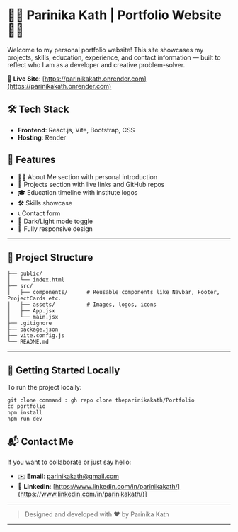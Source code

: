 # 👩‍💻 Parinika Kath | Portfolio Website 👩‍💻

Welcome to my personal portfolio website! This site showcases my projects, skills, education, experience, and contact information — built to reflect who I am as a developer and creative problem-solver.

🔗 **Live Site**: [https://parinikakath.onrender.com](https://parinikakath.onrender.com)

## 🛠 Tech Stack

* **Frontend**: React.js, Vite, Bootstrap, CSS
* **Hosting**: Render

## 📂 Features

* 👩‍💻 About Me section with personal introduction
* 🚀 Projects section with live links and GitHub repos
* 🎓 Education timeline with institute logos
* 🛠 Skills showcase
* 📞 Contact form
* 🌙 Dark/Light mode toggle
* 📱 Fully responsive design

---

## 📁 Project Structure

```
├── public/
│   └── index.html
├── src/
│   ├── components/      # Reusable components like Navbar, Footer, ProjectCards etc.
│   ├── assets/          # Images, logos, icons
│   ├── App.jsx
│   └── main.jsx
├── .gitignore
├── package.json
├── vite.config.js
└── README.md
```
---

## 🚀 Getting Started Locally

To run the project locally:

```
git clone command : gh repo clone theparinikakath/Portfolio
cd portfolio
npm install
npm run dev
```

## 📬 Contact Me

If you want to collaborate or just say hello:

* ✉️ **Email**: [parinikakath@gmail.com](mailto:parinikakath@gmail.com)
* 🔗 **LinkedIn**: [https://www.linkedin.com/in/parinikakath/](https://www.linkedin.com/in/parinikakath/)]

---

> Designed and developed with ❤️ by Parinika Kath

---
